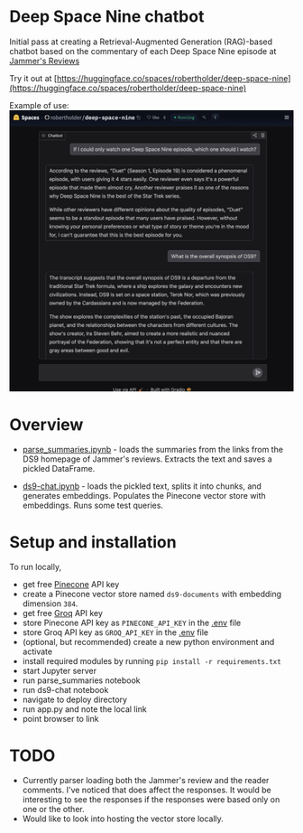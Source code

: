 # Deep Space Nine chatbot

Initial pass at creating a Retrieval-Augmented Generation (RAG)-based chatbot based on the commentary of each Deep Space Nine episode at [Jammer's Reviews](https://www.jammersreviews.com/st-ds9/)

Try it out at [https://huggingface.co/spaces/robertholder/deep-space-nine](https://huggingface.co/spaces/robertholder/deep-space-nine)

Example of use:
![chat bot](chat_pic.png "Example of chatbot")


# Overview

- [parse_summaries.ipynb](https://github.com/RobertHolderIII/LLM/blob/main/deep-space-nine/parse_summaries.ipynb) - loads the summaries from the links from the DS9 homepage of Jammer's reviews. Extracts the text and saves a pickled DataFrame.

- [ds9-chat.ipynb](https://github.com/RobertHolderIII/LLM/blob/main/deep-space-nine/ds9-chat.ipynb) - loads the pickled text, splits it into chunks, and generates embeddings. Populates the Pinecone vector store with embeddings.  Runs some test queries.


# Setup and installation

To run locally,

- get free [Pinecone](https://www.pinecone.io/) API key
- create a Pinecone vector store named `ds9-documents` with embedding dimension `384`.
- get free [Groq](https://console.groq.com/home) API key
- store Pinecone API key as `PINECONE_API_KEY` in the [.env](../.env-example) file
- store Groq API key as `GROQ_API_KEY` in the [.env](../.env-example) file
- (optional, but recommended) create a new python environment and activate
- install required modules by running `pip install -r requirements.txt`
- start Jupyter server
- run parse_summaries notebook
- run ds9-chat notebook
- navigate to deploy directory
- run app.py and note the local link
- point browser to link 




# TODO

- Currently parser loading both the Jammer's review and the reader comments.  I've noticed that does affect the responses.  It would be interesting to see the responses if the responses were based only on one or the other.
- Would like to look into hosting the vector store locally.

